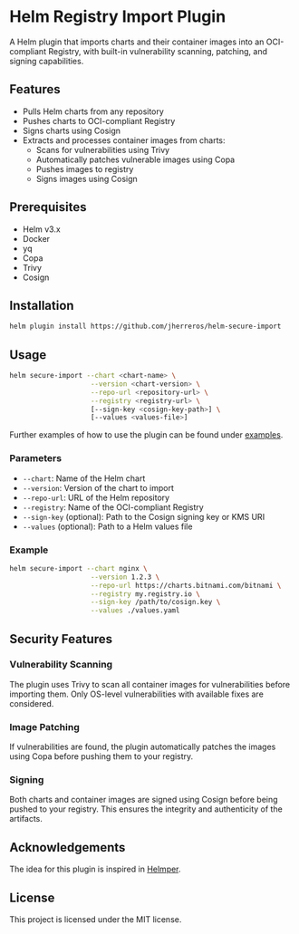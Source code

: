 # Helm Registry Import Plugin

A Helm plugin that imports charts and their container images into an OCI-compliant Registry, with built-in vulnerability scanning, patching, and signing capabilities.

## Features

- Pulls Helm charts from any repository
- Pushes charts to OCI-compliant Registry
- Signs charts using Cosign
- Extracts and processes container images from charts:
  - Scans for vulnerabilities using Trivy
  - Automatically patches vulnerable images using Copa
  - Pushes images to registry
  - Signs images using Cosign

## Prerequisites

- Helm v3.x
- Docker
- yq
- Copa
- Trivy
- Cosign

## Installation

```bash
helm plugin install https://github.com/jherreros/helm-secure-import
```

## Usage

```bash
helm secure-import --chart <chart-name> \
                    --version <chart-version> \
                    --repo-url <repository-url> \
                    --registry <registry-url> \
                    [--sign-key <cosign-key-path>] \
                    [--values <values-file>]
```

Further examples of how to use the plugin can be found under [examples](examples/basic/basic.md).

### Parameters

- `--chart`: Name of the Helm chart
- `--version`: Version of the chart to import
- `--repo-url`: URL of the Helm repository
- `--registry`: Name of the OCI-compliant Registry
- `--sign-key` (optional): Path to the Cosign signing key or KMS URI
- `--values` (optional): Path to a Helm values file

### Example

```bash
helm secure-import --chart nginx \
                    --version 1.2.3 \
                    --repo-url https://charts.bitnami.com/bitnami \
                    --registry my.registry.io \
                    --sign-key /path/to/cosign.key \
                    --values ./values.yaml
```

## Security Features

### Vulnerability Scanning
The plugin uses Trivy to scan all container images for vulnerabilities before importing them. Only OS-level vulnerabilities with available fixes are considered.

### Image Patching
If vulnerabilities are found, the plugin automatically patches the images using Copa before pushing them to your registry.

### Signing
Both charts and container images are signed using Cosign before being pushed to your registry. This ensures the integrity and authenticity of the artifacts.

## Acknowledgements

The idea for this plugin is inspired in [Helmper](https://github.com/ChristofferNissen/helmper).

## License

This project is licensed under the MIT license.
